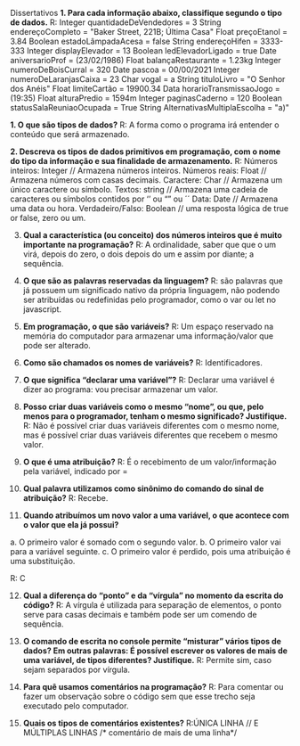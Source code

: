 Dissertativos
**1.	Para cada informação abaixo, classifique segundo o tipo de dados.**
R:
Integer quantidadeDeVendedores = 3
String endereçoCompleto = "Baker Street,  221B; Última Casa" 
Float preçoEtanol = 3.84
Boolean estadoLâmpadaAcesa = false
String endereçoHifen = 3333-333
Integer displayElevador = 13
Boolean ledElevadorLigado = true
Date aniversarioProf = (23/02/1986)
Float balançaRestaurante = 1.23kg 
Integer numeroDeBoisCurral = 320
Date pascoa = 00/00/2021
Integer numeroDeLaranjasCaixa = 23
Char vogal = a
String tituloLivro = "O Senhor dos Anéis"
Float  limiteCartão = 19900.34
Data  horarioTransmissaoJogo = (19:35)
Float alturaPredio = 1594m 
Integer paginasCaderno = 120
Boolean statusSalaReuniaoOcupada = True
String AlternativasMultiplaEscolha = "a)"

**1.	 O que são tipos de dados?**
R: A forma como o programa irá entender o conteúdo que será armazenado.

**2.	Descreva os tipos de dados primitivos em programação, com o nome do tipo da informação e sua finalidade de armazenamento.**
R: Números inteiros: Integer // Armazena números inteiros.
Números reais: Float // Armazena números com casas decimais.
Caractere: Char // Armazena um único caractere ou símbolo.
Textos: string // Armazena uma cadeia de caracteres ou símbolos contidos por ‘’ ou “” ou ´´
Data: Date // Armazena uma data ou hora.
Verdadeiro/Falso: Boolean // uma resposta lógica de true or false, zero ou um.

3.	**Qual a característica (ou conceito) dos números inteiros que é muito importante na programação?**
R: A ordinalidade, saber que que o um virá, depois do zero, o dois depois do um e assim por diante; a sequência.

4.	**O que são as palavras reservadas da linguagem?**
R: são palavras que já possuem um significado nativo da própria linguagem, não podendo ser atribuídas ou redefinidas pelo programador, como o var ou let no javascript.

5.	**Em programação, o que são variáveis?**
R: Um espaço reservado na memória do computador para armazenar uma informação/valor que pode ser alterado.

6.	**Como são chamados os nomes de variáveis?**
R: Identificadores.

7.	**O que significa “declarar uma variável”?**
R: Declarar uma variável é dizer ao programa: vou precisar armazenar um valor.

8.	**Posso criar duas variáveis como o mesmo “nome”, ou que, pelo menos para o programador, tenham o mesmo significado? Justifique.**
R: Não é possível criar duas variáveis diferentes com o mesmo nome, mas é possível criar duas variáveis diferentes que recebem o mesmo valor.

9.	**O que é uma atribuição?**
R: É o recebimento de um valor/informação pela variável, indicado por = 

10.	**Qual palavra utilizamos como sinônimo do comando do sinal de atribuição?**
R: Recebe.

11.	**Quando atribuímos um novo valor a uma variável, o que acontece com o valor que ela já possui?**

a.	O primeiro valor é somado com o segundo valor.
b.	O primeiro valor vai para a variável seguinte.
c.	O primeiro valor é perdido, pois uma atribuição é uma substituição.

R: C

12.	**Qual a diferença do “ponto” e da “vírgula” no momento da escrita do código?**
R: A vírgula é utilizada para separação de elementos, o ponto serve para casas decimais e também pode ser um comendo de sequência.

13.	**O comando de escrita no console permite “misturar” vários tipos de dados? Em outras palavras: É possível escrever os valores de mais de uma variável, de tipos diferentes? Justifique.**
R: Permite sim, caso sejam separados por vírgula.

14.	**Para quê usamos comentários na programação?**
R: Para comentar ou fazer um observação sobre o código sem que esse trecho seja executado pelo computador.

15.	**Quais os tipos de comentários existentes?**
R:ÚNICA LINHA // 
E MÚLTIPLAS LINHAS /* comentário de mais de uma linha*/
